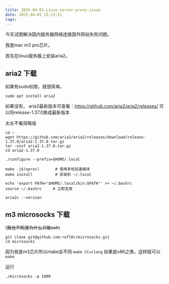 ```yaml
---
title: 2025-04-01-Linux-server-proxy-issue
date: 2025-04-01 15:23:11
tags:
---
```


今天试图解决国内服务器网络连接国外网站失败问题。

我是mac m3 pro芯片。

首先在linux服务器上安装aria2。

## aria2 下载
如果有sudo权限，就很简单。
```
sudo apt install aria2
```

如果没有，
aria2最新版本可查看：https://github.com/aria2/aria2/releases/  可以将release-1.37.0换成最新版本

太长不看简略版
```
cd ~
wget https://github.com/aria2/aria2/releases/download/release-1.37.0/aria2-1.37.0.tar.gz
tar -xzvf aria2-1.37.0.tar.gz
cd aria2-1.37.0

./configure --prefix=$HOME/.local

make -j$(nproc)       # 使用多核加速编译
make install          # 安装到 ~/.local

echo 'export PATH="$HOME/.local/bin:$PATH"' >> ~/.bashrc
source ~/.bashrc     # 立即生效

aria2c --version

```




## m3 microsocks 下载
(~~我也不知道为什么只能ssh~~)

```
git clone git@github.com:rofl0r/microsocks.git
cd microsocks
```

因为我是m3芯片所以make会不同
``` make CC=clang ```
如果是x86之类，这样就可以
```make```

运行
```
./microsocks -p 1080
```